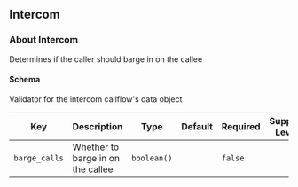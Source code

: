 ## Intercom

### About Intercom

Determines if the caller should barge in on the callee

#### Schema

Validator for the intercom callflow's data object



Key | Description | Type | Default | Required | Support Level
--- | ----------- | ---- | ------- | -------- | -------------
`barge_calls` | Whether to barge in on the callee | `boolean()` |   | `false` |  



